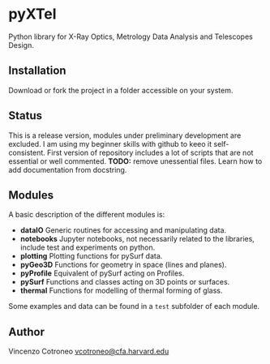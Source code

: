 # pyXTel
Python library for X-Ray Optics, Metrology Data Analysis and Telescopes Design.

## Installation
Download or fork the project in a folder accessible on your system.

## Status
This is a release version, modules under preliminary development are excluded. I am using my beginner skills with github to keeo it self-consistent.
First version of repository includes a lot of scripts that are not essential or well commented. 
**TODO:** remove unessential files. Learn how to add documentation from docstring.

## Modules

A basic description of the different modules is:
* **dataIO**
Generic routines for accessing and manipulating data.
* **notebooks**
Jupyter notebooks, not necessarily related to the libraries, include test and experiments on python.
* **plotting**
Plotting functions for pySurf data.
* **pyGeo3D**
Functions for geometry in space (lines and planes).
* **pyProfile**
Equivalent of pySurf acting on Profiles.
* **pySurf**
Functions and classes acting on 3D points or surfaces.
* **thermal**
Functions for modelling of thermal forming of glass.

Some examples and data can be found in a `test` subfolder of each module.

## Author
Vincenzo Cotroneo
vcotroneo@cfa.harvard.edu
